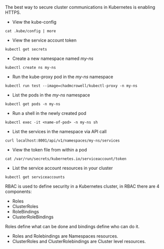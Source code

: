 The best way to secure cluster communications in Kubernetes is enabling HTTPS.

* View the kube-config

`cat .kube/config | more`

* View the service account token

`kubectl get secrets`

* Create a new namespace named _my-ns_

`kubectl create ns my-ns`

* Run the kube-proxy pod in the _my-ns_ namespace

`kubectl run test --image=chadmcrowell/kubectl-proxy -n my-ns`

* List the pods in the _my-ns_ namespace

`kubectl get pods -n my-ns`

* Run a shell in the newly created pod

`kubectl exec -it <name-of-pod> -n my-ns sh`

* List the services in the namespace via API call

`curl localhost:8001/api/v1/namespaces/my-ns/services`

* View the token file from within a pod

`cat /var/run/secrets/kubernetes.io/serviceaccount/token`

* List the service account resources in your cluster

`kubectl get serviceaccounts`

RBAC is used to define security in a Kubernetes cluster, in RBAC there are 4 components:
* Roles 
* ClusterRoles
* RoleBindings
* ClusterRoleBindings

Roles define what can be done and bindings define who can do it.

* Roles and Rolebindings are Namespaces resources.
* ClusterRoles and ClusterRolebindings are Cluster level resources.